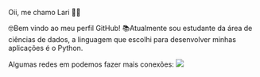  Oii, me chamo Lari 👋🏼

🤓Bem vindo ao meu perfil GitHub!
📚Atualmente sou estudante da área de ciências de dados, a linguagem que escolhi para desenvolver minhas aplicações é o Python.
<link rel="stylesheet" href="https://cdn.jsdelivr.net/gh/devicons/devicon@v2.15.1/devicon.min.css">

Algumas redes em podemos fazer mais conexões:
<a href="https://www.linkedin.com/in/larissakelity" target="_blank"><img src="https://img.shields.io/badge/-LinkedIn-%230077B5?style=for-the-badge&logo=linkedin&logoColor=white" target="_blank"></a>
